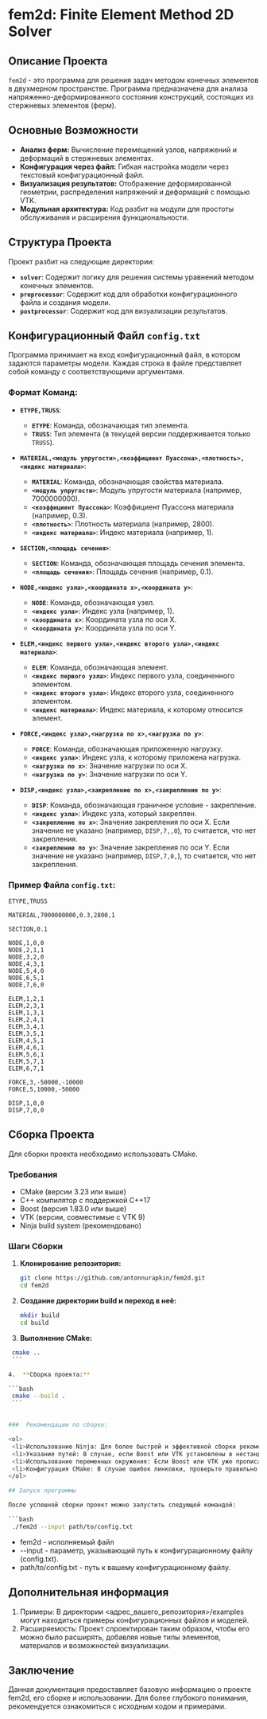 # fem2d: Finite Element Method 2D Solver

## Описание Проекта

`fem2d` - это программа для решения задач методом конечных элементов в двухмерном пространстве. Программа предназначена для анализа напряженно-деформированного состояния конструкций, состоящих из стержневых элементов (ферм).

## Основные Возможности

*   **Анализ ферм:** Вычисление перемещений узлов, напряжений и деформаций в стержневых элементах.
*   **Конфигурация через файл:** Гибкая настройка модели через текстовый конфигурационный файл.
*   **Визуализация результатов:** Отображение деформированной геометрии, распределения напряжений и деформаций с помощью VTK.
*   **Модульная архитектура:** Код разбит на модули для простоты обслуживания и расширения функциональности.

## Структура Проекта

Проект разбит на следующие директории:

*   **`solver`**: Содержит логику для решения системы уравнений методом конечных элементов.
*   **`preprocessor`**: Содержит код для обработки конфигурационного файла и создания модели.
*   **`postprocessor`**: Содержит код для визуализации результатов.

## Конфигурационный Файл `config.txt`

Программа принимает на вход конфигурационный файл, в котором задаются параметры модели. Каждая строка в файле представляет собой команду с соответствующими аргументами.

### Формат Команд:

*   **`ETYPE,TRUSS`**:
    *   **`ETYPE`**: Команда, обозначающая тип элемента.
    *   **`TRUSS`**: Тип элемента (в текущей версии поддерживается только `TRUSS`).

*   **`MATERIAL,<модуль упругости>,<коэффициент Пуассона>,<плотность>,<индекс материала>`**:
    *   **`MATERIAL`**: Команда, обозначающая свойства материала.
    *   **`<модуль упругости>`**: Модуль упругости материала (например, 7000000000).
    *   **`<коэффициент Пуассона>`**: Коэффициент Пуассона материала (например, 0.3).
    *   **`<плотность>`**: Плотность материала (например, 2800).
    *   **`<индекс материала>`**: Индекс материала (например, 1).

*   **`SECTION,<площадь сечения>`**:
    *   **`SECTION`**: Команда, обозначающая площадь сечения элемента.
    *   **`<площадь сечения>`**: Площадь сечения (например, 0.1).

*   **`NODE,<индекс узла>,<координата x>,<координата y>`**:
    *   **`NODE`**: Команда, обозначающая узел.
    *   **`<индекс узла>`**: Индекс узла (например, 1).
    *   **`<координата x>`**: Координата узла по оси X.
    *   **`<координата y>`**: Координата узла по оси Y.

*   **`ELEM,<индекс первого узла>,<индекс второго узла>,<индекс материала>`**:
    *   **`ELEM`**: Команда, обозначающая элемент.
    *   **`<индекс первого узла>`**: Индекс первого узла, соединенного элементом.
    *   **`<индекс второго узла>`**: Индекс второго узла, соединенного элементом.
    *   **`<индекс материала>`**: Индекс материала, к которому относится элемент.

*   **`FORCE,<индекс узла>,<нагрузка по x>,<нагрузка по y>`**:
    *   **`FORCE`**: Команда, обозначающая приложенную нагрузку.
    *   **`<индекс узла>`**: Индекс узла, к которому приложена нагрузка.
    *   **`<нагрузка по x>`**: Значение нагрузки по оси X.
    *   **`<нагрузка по y>`**: Значение нагрузки по оси Y.

*   **`DISP,<индекс узла>,<закрепление по x>,<закрепление по y>`**:
    *   **`DISP`**: Команда, обозначающая граничное условие - закрепление.
    *   **`<индекс узла>`**: Индекс узла, который закреплен.
    *   **`<закрепление по x>`**: Значение закрепления по оси X. Если значение не указано (например, `DISP,7,,0`), то считается, что нет закрепления.
    *   **`<закрепление по y>`**: Значение закрепления по оси Y. Если значение не указано (например, `DISP,7,0,`), то считается, что нет закрепления.

### Пример Файла `config.txt`:

```
ETYPE,TRUSS

MATERIAL,7000000000,0.3,2800,1

SECTION,0.1

NODE,1,0,0
NODE,2,1,1
NODE,3,2,0
NODE,4,3,1
NODE,5,4,0
NODE,6,5,1
NODE,7,6,0

ELEM,1,2,1
ELEM,2,3,1
ELEM,1,3,1
ELEM,2,4,1
ELEM,3,4,1
ELEM,3,5,1
ELEM,4,5,1
ELEM,4,6,1
ELEM,5,6,1
ELEM,5,7,1
ELEM,6,7,1

FORCE,3,-50000,-10000
FORCE,5,10000,-50000

DISP,1,0,0
DISP,7,0,0
```

## Сборка Проекта

Для сборки проекта необходимо использовать CMake.

### Требования

*   CMake (версии 3.23 или выше)
*   C++ компилятор с поддержкой C++17
*   Boost (версия 1.83.0 или выше)
*   VTK (версии, совместимые с VTK 9)
*  Ninja build system (рекомендовано)

### Шаги Сборки

1.  **Клонирование репозитория:**

    ```bash
    git clone https://github.com/antonnurapkin/fem2d.git
    cd fem2d
    ```

2.  **Создание директории build и переход в неё:**

    ```bash
    mkdir build
    cd build
    ```

3.  **Выполнение CMake:**

   ```bash
    cmake ..
    ```

4.  **Сборка проекта:**

   ```bash
    cmake --build .
    ```


###  Рекомендации по сборке:

<ol>
    <li>Использование Ninja: Для более быстрой и эффективной сборки рекомендуется использовать Ninja Build System.</li>
    <li>Указание путей: В случае, если Boost или VTK установлены в нестандартных местах, необходимо указать их пути при помощи CMake. Например: -DBoost_DIR=/path/to/boost -DVTK_DIR=/path/to/vtk.</li>
    <li>Использование переменных окружения: Если Boost или VTK уже прописаны в переменных окружения, CMake их автоматически найдет.</li>
    <li>Конфигурация CMake: В случае ошибок линковки, проверьте правильно ли указанны библиотеки VTK. Убедитесь, что в файле CMakeLists.txt вашего проекта VTK_LIBRARIES указаны правильно и все необходимые компоненты перечислены.</li>
</ol>

## Запуск программы

После успешной сборки проект можно запустить следующей командой:

```bash
    ./fem2d --input path/to/config.txt
```

<ul>
<li>fem2d - исполняемый файл</li>
<li>--input - параметр, указывающий путь к конфигурационному файлу (config.txt).</li>
<li>path/to/config.txt - путь к вашему конфигурационному файлу.</li>
</ul>

## Дополнительная информация

<ol>
<li>Примеры: В директории <адрес_вашего_репозитория>/examples могут находиться примеры конфигурационных файлов и моделей.</li>
<li>Расширяемость: Проект спроектирован таким образом, чтобы его можно было расширять, добавляя новые типы элементов, материалов и возможностей визуализации.</li>
</ol>

## Заключение

Данная документация предоставляет базовую информацию о проекте fem2d, его сборке и использовании. Для более глубокого понимания, рекомендуется ознакомиться с исходным кодом и примерами.
